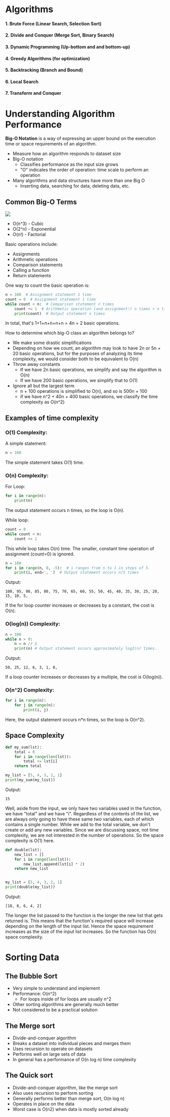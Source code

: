 # Algorithms
#### 1. Brute Force (Linear Search, Selection Sort)
#### 2. Divide and Conquer (Merge Sort, Binary Search)
#### 3. Dynamic Programming (Up-bottom and and bottom-up)
#### 4. Greedy Algorithms (for optimization)
#### 5. Backtracking (Branch and Bound)
#### 6. Local Search
#### 7. Transform and Conquer
# Understanding Algorithm Performance
**Big-O Notation** is a way of expressing an upper bound on the execution time or space requirements of an algorithm.

- Measure how an algorithm responds to dataset size
- Big-O notation
  - Classifies performance as the input size grows
  - "O" indicates the order of operation: time scale to perform an operation
- Many algorithms and data structures have more than one Big O
  - Inserting data, searching for data, deleting data, etc.
## Common Big-O Terms
![](img1.png)

- O(n^3) - Cubic
- O(2^n) - Exponential
- O(n!) - Factorial

Basic operations include:
- Assignments
- Arithmetic operations
- Comparison statements
- Calling a function
- Return statements

One way to count the basic operation is:
```python
n = 100  # Assignment statement 1 time
count = 0  # Assignment statement 1 time
while count < n:  # Comparison statement n times
    count += 1  # Arithmetic operation (and assignment!) n times + n times
    print(count)  # Output statement n times
```
In total, that's 1+1+n+n+n+n =  4n + 2 basic operations.

How to determine which big-O class an algorithm belongs to?
- We make some drastic simplifications
- Depending on how we count, an algorithm may look to have 2n or 5n + 20 basic operations, but for the purposes of analyzing its time complexity, we would consider both to be equivalent to O(n)
- Throw away constants
  - If we have 2n basic operations, we simplify and say the algorithm is O(n)
  - If we have 200 basic operations, we simplify that to O(1)
- Ignore all but the largest term
  - n + 100 operations is simplified to O(n), and so is 500n + 100
  - if we have n^2 + 40n + 400 basic operations, we classify the time complexity as O(n^2)

## Examples of time complexity
### O(1) Complexity:
A simple statement:
```python
n = 100
```
The simple statement takes O(1) time.
### O(n) Complexity:
For Loop:
```python
for i in range(n):
    print(n)
```
The output statement occurs n times, so the loop is O(n).

While loop:
```python
count = 0
while count < n:
    count += 1
```
This while loop takes O(n) time. The smaller, constant time operation of assignment (count=0) is ignored.
```python
n = 100
for i in range(n, 0, -5):  # i ranges from n to 1 in steps of 5.
    print(i, end=', ')  # Output statement occurs n/5 times
```
Output:
```
100, 95, 90, 85, 80, 75, 70, 65, 60, 55, 50, 45, 40, 35, 30, 25, 20, 15, 10, 5,
```
If the for loop counter increases or decreases by a constant, the cost is O(n).
### O(log(n)) Complexity:
```python
n = 100
while n > 0:
    n = n // 2
    print(n) # Output statement occurs approximately log2(n) times.
```
Output:
``` 
50, 25, 12, 6, 3, 1, 0, 
```
If a loop counter increases or decreases by a multiple, the cost is O(log(n)).
### O(n^2) Complexity:
```python
for i in range(n):
    for j in range(n):
        print(i, j)
```
Here, the output statement occurs n*n times, so the loop is O(n^2).
## Space Complexity
```python
def my_sum(lst):
    total = 0
    for i in range(len(lst)):
        total += lst[i]
    return total

my_list = [5, 4, 3, 2, 1]
print(my_sum(my_list))
```
Output:
```
15
```
Well, aside from the input, we only have two variables used in the function, we have "total" and we have "i". Regardless of the contents of the list, we are always only going to have these same two variables, each of which contains a single number. While we add to the total variable, we don't create or add any new variables. Since we are discussing space, not time complexity, we are not interested in the number of operations. So the space complexity is O(1) here. 
```python
def double(lst):
    new_list = []
    for i in range(len(lst)):
        new_list.append(lst[i] * 2)
    return new_list


my_list = [5, 4, 3, 2, 1]
print(double(my_list))
```
Output:
```
[10, 8, 6, 4, 2]
```
The longer the list passed to the function is the longer the new list that gets returned is. This means that the function's required space will increase depending on the length of the input list. Hence the space requirement increases as the size of the input list increases. So the function has O(n) space complexity.
# Sorting Data
## The Bubble Sort
- Very simple to understand and implement
- Performance: O(n^2)
  - For loops inside of for loops are usually n^2
- Other sorting algorithms are generally much better
- Not considered to be a practical solution
## The Merge sort
- Divide-and-conquer algorithm
- Breaks a dataset into individual pieces and merges them
- Uses recursion to operate on datasets
- Performs well on large sets of data
- In general has a performance of O(n log n) time complexity
## The Quick sort
- Divide-and-conquer algorithm, like the merge sort
- Also uses recursion to perform sorting
- Generally performs better than merge sort, O(n log n)
- Operates in place on the data
- Worst case is O(n2) when data is mostly sorted already

